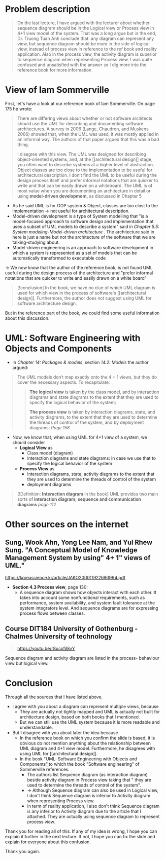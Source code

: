 # Problem description
> On the last lecture, I have argued with the lecturer about whether sequence diagram should be in the Logical view or Process view in 4+1 view model of the system.
> That was a long argue but in the end, Dr. Truong Tuan Anh conclude that: any diagram can represent any view, but sequence diagram should be more in the side of logical view, instead of process view in reference to the ref book and reality application. Also in the process view, the activity diagram is superior to sequence diagram when representing Process view. 
> I was quite confused and unsatisfied with the answer so I dig more into the reference book for more information.

# View of Iam Sommerville

First, let's have a look at our reference book of Iam Sommerville. On page 175 he wrote:

>There are differing views about whether or not software architects should use the UML for describing and documenting software architectures. A survey in 2006 (Lange, Chaudron, and Muskens 2006) showed that, when the UML was used, it was mostly applied in an informal way. The authors of that paper argued that this was a bad thing.
>
>I disagree with this view. The UML was designed for describing object-oriented systems, and, at the [[architectural design]] stage, you often want to describe systems at a higher level of abstraction. Object classes are too close to the implementation to be useful for architectural description. I don’t find the UML to be useful during the design process itself and prefer informal notations that are quicker to write and that can be easily drawn on a whiteboard. The UML is of most value when you are documenting an architecture in detail or using **model-driven developmen**t, as discussed in Chapter 5

* As he said UML is for OOP system & Object, classes are too clost to the implementation -> not useful for architectural description.
* Model-driven development is a type of System modelling that "is a model-focused approach to software design and implementation that uses a subset of UML models to describe a system" said in *Chapter 5.5: System modeling-Model-driven architecture* .  The architecture said in here is just a name but not the architecture of the software that we are talking-studying about.
* Model-driven engineering is an approach to software development in which a system is represented as a set of models that can be automatically transformed to executable code

-> We now know that the author of the reference book, is not found UML useful during the design process of the architecture and "prefer informal notations that are quicker to write and easily drawn on a white board"

>[!conclusion]
In the book, we have no clue of which UML diagram is used for which view in the process of software's [[architectural design]]. Furthermore, the author does not suggest using UML for software architecture design.

But in the reference part of the book, we could find some useful information about this discussion.
# UML: Software Engineering with Objects and Components
* In *Chapter 14: Packages & models*, section *14.2: Models* the author argued:
> The UML models don’t map exactly onto the 4 + 1 views, but they do cover the necessary aspects. To recapitulate:
> >**The logical view** is taken by the class model, and by interaction diagrams and state diagrams to the extent that they are used to specify the logical behavior of the system;
> >
> >**The process view** is taken by interaction diagrams, state, and activity diagrams, to the extent that they are used to determine the threads of control of the system, and by deployment diagrams;
> *Page 158*

* Now, we know that, when using UML for 4+1 view of a system, we should consider
	* **Logical View** as
		* Class model (diagram)
		* interaction diagrams and state diagrams: in case we use that to specify the logical behavior of the system
	* **Process View** as
		* Interaction diagrams, state, activity diagrams to the extent that they are used to determine the threads of control of the system
		* deployment diagrams

>[!Definition: **Interaction diagram** in the book]
>UML provides two main sorts of **interaction diagram**, **sequence and communication diagrams**
>*page 112*

# Other sources on the internet
## Sung, Wook Ahn, Yong Lee Nam, and Yul Rhew Sung. "A Conceptual Model of Knowledge Management System by using" 4+ 1" views of UML."
https://koreascience.kr/article/JAKO200011922690994.pdf
* **Section 4.3 Process view**, page 130:
	* A sequence diagram shows how objects interact with each other. It takes into account some nonfunctional requirements, such as performance, system availability, and system fault tolerance at the system integrators level. And sequence diagrams are for expressing process flows between classes.
## Course DIT184 University of Gothenburg - Chalmes University of technology

> https://youtu.be/r8ucofiI8vY 

Sequence diagram and activity diagram are listed in the process- behaviour view but logical view.

# Conclusion
Through all the sources that I have listed above. 
* I agree with you about a diagram can represent multiple views, because 
	* They are actually not tightly mapped and UML is actually not built for architecture design, based on both books that I mentioned.
	* But we can still use the UML system because it is more readable and understandable.
* But I disagree with you about later the idea because 
	* In the reference book on which you confirm the slide is based, it is obvious do not mention anything about the relationship between UML diagram and 4+1 view model. Furthermore, he disagrees with using UML for [[architectural design]]. 
	* In the book "UML: Software Engineering with Objects and Components",to which the book "Software engineering" of Sommerville references.
		* The authors list Sequence diagram (as interaction diagram) beside activity diagram in Process view taking that " they are used to determine the threads of control of the system".
		* -> Although Sequence diagram can also be used in Logical view, I don't think Sequence diagram is inferior to Activity diagram when representing Process view.
		* In term of reality application, I also don't think Sequence diagram is any inferior to Activity diagram due to the article that I attached. They are actually using sequence diagram to represent process view. 

Thank you for reading all of this. If any of my idea is wrong, I hope you can explain it further in the next lecture. If not, I hope you can fix the slide and explain for everyone about this confusion.

Thank you again.

